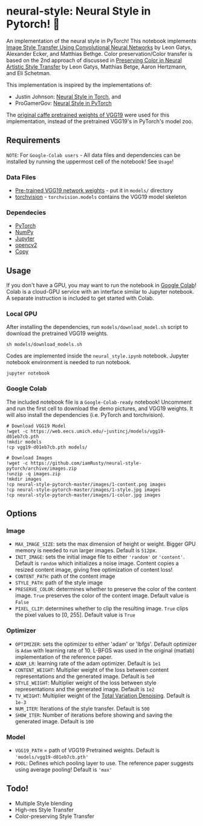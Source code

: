 # neural-style: Neural Style in Pytorch! :art:

An implementation of the neural style in PyTorch! This notebook implements [Image Style Transfer Using Convolutional Neural Networks](https://www.cv-foundation.org/openaccess/content_cvpr_2016/papers/Gatys_Image_Style_Transfer_CVPR_2016_paper.pdf) by Leon Gatys, Alexander Ecker, and Matthias Bethge. Color preservation/Color transfer is based on the 2nd approach of discussed in [Preserving Color in Neural Artistic Style Transfer](https://arxiv.org/pdf/1606.05897.pdf) by Leon Gatys, Matthias Betge, Aaron Hertzmann, and Eli Schetman.

This implementation is inspired by the implementations of:
* Justin Johnson: [Neural Style in Torch](https://github.com/jcjohnson/neural-style), and
* ProGamerGov: [Neural Style in PyTorch](https://github.com/ProGamerGov/neural-style-pt)

The [original caffe pretrained weights of VGG19](https://github.com/jcjohnson/pytorch-vgg) were used for this implementation, instead of the pretrained VGG19's in PyTorch's model zoo.

## Requirements
`NOTE`: For `Google-Colab users` - All data files and dependencies can be installed by running the uppermost cell of the notebook! See `Usage`!

### Data Files
* [Pre-trained VGG19 network weights](https://web.eecs.umich.edu/~justincj/models/vgg19-d01eb7cb.pth) - put it in `models/` directory
* [torchvision](https://pytorch.org/) - `torchvision.models` contains the VGG19 model skeleton

### Dependecies
* [PyTorch](https://pytorch.org/)
* [NumPy](https://www.scipy.org/install.html)
* [Jupyter](http://jupyter.org/install)
* [opencv2](https://matplotlib.org/users/installing.html)
* [Copy](https://docs.python.org/3/library/copy.html)

## Usage
If you don't have a GPU, you may want to run the notebook in [Google Colab](https://colab.research.google.com/github/rrmina/neural-style-pytorch/blob/master/neural_style_preserve_color.ipynb)! Colab is a cloud-GPU service with an interface similar to Jupyter notebook. A separate instruction is included to get started with Colab.

### Local GPU
After installing the dependencies, run `models/download_model.sh` script to download the pretrained VGG19 weights. 
```
sh models/download_models.sh
```

Codes are implemented inside the `neural_style.ipynb` notebook. Jupyter notebook environment is needed to run notebook.
```
jupyter notebook
```

### Google Colab
The included notebook file is a `Google-Colab-ready` notebook! Uncomment and run the first cell to download the demo pictures, and VGG19 weights. It will also install the dependencies (i.e. PyTorch and torchvision).
```
# Download VGG19 Model
!wget -c https://web.eecs.umich.edu/~justincj/models/vgg19-d01eb7cb.pth
!mkdir models
!cp vgg19-d01eb7cb.pth models/

# Download Images
!wget -c https://github.com/iamRusty/neural-style-pytorch/archive/images.zip
!unzip -q images.zip
!mkdir images
!cp neural-style-pytorch-master/images/1-content.png images
!cp neural-style-pytorch-master/images/1-style.jpg images
!cp neural-style-pytorch-master/images/1-color.jpg images
```
## Options
### Image
* `MAX_IMAGE_SIZE`: sets the max dimension of height or weight. Bigger GPU memory is needed to run larger images. Default is `512`px.
* `INIT_IMAGE`: sets the initial image file to either `'random'` or `'content'`. Default is `random` which initializes a noise image. Content copies a resized content image, giving free optimization of content loss!
* `CONTENT_PATH`: path of the content image
* `STYLE_PATH`: path of the style image
* `PRESERVE_COLOR`: determines whether to preserve the color of the content image. `True` preserves the color of the content image. Default value is `False` 
* `PIXEL_CLIP`: determines whether to clip the resulting image. `True` clips the pixel values to [0, 255]. Default value is `True` 

### Optimizer
* `OPTIMIZER`: sets the optimizer to either 'adam' or 'lbfgs'. Default optimizer is `Adam` with learning rate of 10. L-BFGS was used in the original (matlab) implementation of the reference paper.
* `ADAM_LR`: learning rate of the adam optimizer. Default is `1e1`
* `CONTENT_WEIGHT`: Multiplier weight of the loss between content representations and the generated image. Default is `5e0`
* `STYLE_WEIGHT`: Multiplier weight of the loss between style representations and the generated image. Default is `1e2`
* `TV_WEIGHT`: Multiplier weight of the [Total Variation Denoising](https://github.com/jcjohnson/neural-style/issues/302). Default is `1e-3`
* `NUM_ITER`: Iterations of the style transfer. Default is `500`
* `SHOW_ITER`: Number of iterations before showing and saving the generated image. Default is `100`

### Model
* `VGG19_PATH` = path of VGG19 Pretrained weights. Default is `'models/vgg19-d01eb7cb.pth'`
* `POOL`: Defines which pooling layer to use. The reference paper suggests using average pooling! Default is `'max'`

## Todo!
* Multiple Style blending
* High-res Style Transfer
* Color-preserving Style Transfer
